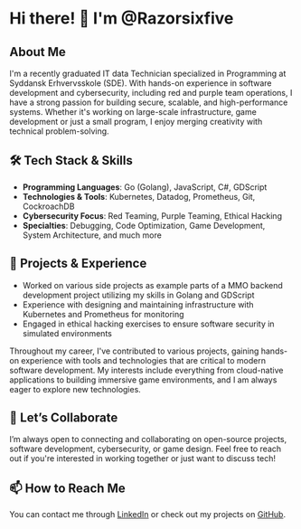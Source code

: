 # Hi there! 👋 I'm @Razorsixfive

## About Me
I'm a recently graduated IT data Technician specialized in Programming at Syddansk Erhvervsskole (SDE). With hands-on experience in software development and cybersecurity, including red and purple team operations, I have a strong passion for building secure, scalable, and high-performance systems. Whether it's working on large-scale infrastructure, game development or just a small program, I enjoy merging creativity with technical problem-solving.

## 🛠️ Tech Stack & Skills
- **Programming Languages**: Go (Golang), JavaScript, C#, GDScript
- **Technologies & Tools**: Kubernetes, Datadog, Prometheus, Git, CockroachDB
- **Cybersecurity Focus**: Red Teaming, Purple Teaming, Ethical Hacking
- **Specialties**: Debugging, Code Optimization, Game Development, System Architecture, and much more

## 🚀 Projects & Experience
- Worked on various side projects as example parts of a MMO backend development project utilizing my skills in Golang and GDScript
- Experience with designing and maintaining infrastructure with Kubernetes and Prometheus for monitoring
- Engaged in ethical hacking exercises to ensure software security in simulated environments

Throughout my career, I've contributed to various projects, gaining hands-on experience with tools and technologies that are critical to modern software development. My interests include everything from cloud-native applications to building immersive game environments, and I am always eager to explore new technologies.

## 🤝 Let’s Collaborate
I’m always open to connecting and collaborating on open-source projects, software development, cybersecurity, or game design. Feel free to reach out if you're interested in working together or just want to discuss tech!

## 📫 How to Reach Me
You can contact me through [LinkedIn](https://www.linkedin.com/in/razorsixfive/) or check out my projects on [GitHub](https://github.com/Razorsixfive).

